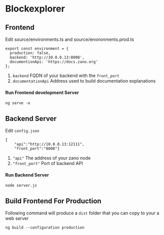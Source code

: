# Blockexplorer

## Frontend

Edit source/environments.ts and source/environments.prod.ts

```
export const environment = {
  production: false,
  backend: 'http://10.0.0.13:8008',
  documentionApi: 'https://docs.zano.org'
};
```

1. `backend` FQDN of your backend with the `front_port`
2. `documentationApi` Address used to build documentation explanations

#### Run Frontend development Server

```
ng serve -o
```

## Backend Server

Edit `config.json`

```
{
    "api":"http://10.0.0.13:12111",
    "front_port":"8008"}
```

1. `"api"` The address of your zano node
2. `"front_port"` Port of backend API

#### Run Backend Server

```
node server.js
```

## Build Frontend For Production

Following command will produce a `dist` folder that you can copy to your a web server

```
ng build --configuration production
```
